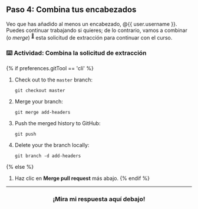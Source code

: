 ## Paso 4: Combina tus encabezados

Veo que has añadido al menos un encabezado, @{{ user.username }}. Puedes continuar trabajando si quieres; de lo contrario, vamos a combinar (o _merge_) <sup>[:book:](https://help.github.com/articles/github-glossary/#merge)</sup> esta solicitud de extracción para continuar con el curso.

### :keyboard: Actividad: Combina la solicitud de extracción

{% if preferences.gitTool == 'cli' %}
1. Check out to the `master` branch:
    ```shell
    git checkout master
    ```
2. Merge your branch:
    ```shell
    git merge add-headers
    ```
3. Push the merged history to GitHub:
    ```shell
    git push
    ```
4. Delete your the branch locally:
    ```shell
    git branch -d add-headers
    ```
{% else %}
1. Haz clic en **Merge pull request** más abajo.
{% endif %}

<hr>
<h3 align="center">¡Mira mi respuesta aquí debajo!</h3>

